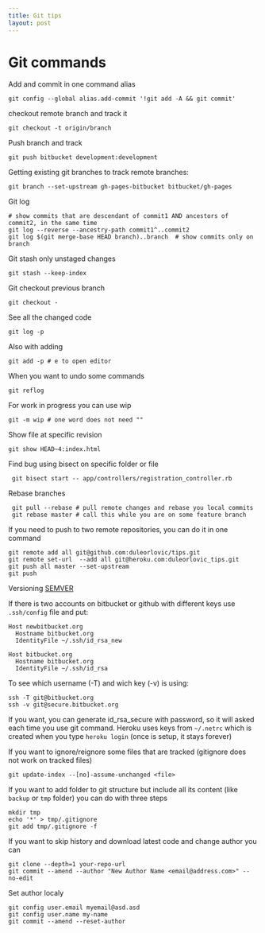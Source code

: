 ```yaml
---
title: Git tips
layout: post
---
```


# Git commands

Add and commit in one command alias

    git config --global alias.add-commit '!git add -A && git commit'

checkout remote branch and track it

    git checkout -t origin/branch

Push branch and track

    git push bitbucket development:development

Getting existing git branches to track remote branches:

    git branch --set-upstream gh-pages-bitbucket bitbucket/gh-pages 

Git log

    # show commits that are descendant of commit1 AND ancestors of commit2, in the same time
    git log --reverse --ancestry-path commit1^..commit2
    git log $(git merge-base HEAD branch)..branch  # show commits only on branch

Git stash only unstaged changes

    git stash --keep-index

Git checkout previous branch

    git checkout -

See all the changed code

    git log -p

Also with adding

    git add -p # e to open editor

When you want to undo some commands

    git reflog

For work in progress you can use wip

    git -m wip # one word does not need ""

Show file at specific revision

    git show HEAD~4:index.html

Find bug using bisect on specific folder or file

     git bisect start -- app/controllers/registration_controller.rb

Rebase branches

     git pull --rebase # pull remote changes and rebase you local commits
     git rebase master # call this while you are on some feature branch

If you need to push to two remote repositories, you can do it in one command

    git remote add all git@github.com:duleorlovic/tips.git
    git remote set-url  --add all git@heroku.com:duleorlovic_tips.git
    git push all master --set-upstream
    git push

Versioning [SEMVER](http://semver.org/)

If there is two accounts on bitbucket or github with different keys use
`.ssh/config` file and put:

    Host newbitbucket.org
      Hostname bitbucket.org
      IdentityFile ~/.ssh/id_rsa_new

    Host bitbucket.org
      Hostname bitbucket.org
      IdentityFile ~/.ssh/id_rsa

To see which username (-T) and wich key (-v) is using:

    ssh -T git@bitbucket.org
    ssh -v git@secure.bitbucket.org

If you want, you can generate id_rsa_secure with password, so it will asked each
time you use git command.  Heroku uses keys from `~/.netrc` which is created
when you type `heroku login` (once is setup, it stays forever)

If you want to ignore/reignore some files that are tracked (gitignore does not
work on tracked files)

    git update-index --[no]-assume-unchanged <file>

If you want to add folder to git structure but include all its content (like
`backup` or `tmp` folder) you can do with three steps

~~~
mkdir tmp
echo '*' > tmp/.gitignore
git add tmp/.gitignore -f
~~~


If you want to skip history and download latest code and change author you can

~~~
git clone --depth=1 your-repo-url
git commit --amend --author "New Author Name <email@address.com>" --no-edit
~~~

Set author localy

~~~
git config user.email myemail@asd.asd
git config user.name my-name
git commit --amend --reset-author
~~~
